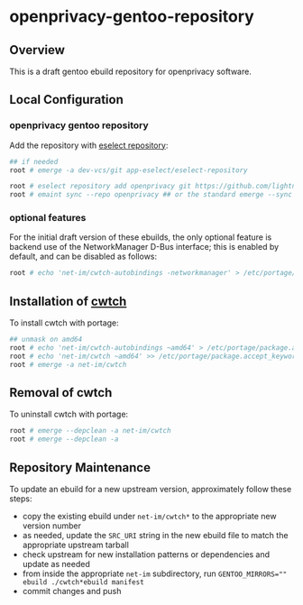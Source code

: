 # openprivacy-gentoo-repository

## Overview

This is a draft gentoo ebuild repository for openprivacy software.

## Local Configuration

### openprivacy gentoo repository

Add the repository with [eselect repository](https://wiki.gentoo.org/wiki/Eselect/Repository):

```bash
## if needed
root # emerge -a dev-vcs/git app-eselect/eselect-repository

root # eselect repository add openprivacy git https://github.com/lightning-auriga/openprivacy-gentoo-repository
root # emaint sync --repo openprivacy ## or the standard emerge --sync
```

### optional features

For the initial draft version of these ebuilds, the only optional feature is backend use of the NetworkManager
D-Bus interface; this is enabled by default, and can be disabled as follows:

```bash
root # echo 'net-im/cwtch-autobindings -networkmanager' > /etc/portage/package.use/cwtch.conf
```

## Installation of [cwtch](https://docs.cwtch.im)

To install cwtch with portage:

```bash
## unmask on amd64
root # echo 'net-im/cwtch-autobindings ~amd64' > /etc/portage/package.accept_keywords/cwtch.conf
root # echo 'net-im/cwtch ~amd64' >> /etc/portage/package.accept_keywords/cwtch.conf
root # emerge -a net-im/cwtch
```

## Removal of cwtch

To uninstall cwtch with portage:

```bash
root # emerge --depclean -a net-im/cwtch
root # emerge --depclean -a
```

## Repository Maintenance

To update an ebuild for a new upstream version, approximately follow these steps:

- copy the existing ebuild under `net-im/cwtch*` to the appropriate new version number
- as needed, update the `SRC_URI` string in the new ebuild file to match the appropriate upstream tarball
- check upstream for new installation patterns or dependencies and update as needed
- from inside the appropriate `net-im` subdirectory, run `GENTOO_MIRRORS="" ebuild ./cwtch*ebuild manifest`
- commit changes and push

